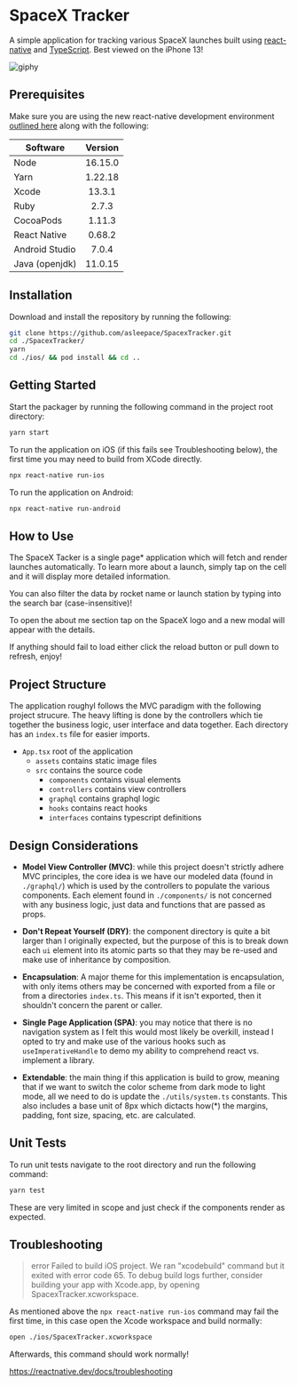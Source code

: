 # SpaceX Tracker

A simple application for tracking various SpaceX launches built using [react-native](https://reactnative.dev/) and [TypeScript](https://www.typescriptlang.org/). Best viewed on the iPhone 13!

![giphy](https://user-images.githubusercontent.com/10716803/171064457-b30bfcef-359e-43da-a9ec-da8495e8d3bb.GIF)

## Prerequisites

Make sure you are using the new react-native development environment [outlined here](https://reactnative.dev/docs/next/environment-setup) along with the following:

| Software       | Version |
| -------------- | :-----: |
| Node           | 16.15.0 |
| Yarn           | 1.22.18 |
| Xcode          | 13.3.1  |
| Ruby           |  2.7.3  |
| CocoaPods      | 1.11.3  |
| React Native   | 0.68.2  |
| Android Studio |  7.0.4  |
| Java (openjdk) | 11.0.15 |

## Installation

Download and install the repository by running the following:

```bash
git clone https://github.com/asleepace/SpacexTracker.git
cd ./SpacexTracker/
yarn
cd ./ios/ && pod install && cd ..
```

## Getting Started

Start the packager by running the following command in the project root directory:

```bash
yarn start
```

To run the application on iOS (if this fails see Troubleshooting below), the first time you may need to build from XCode directly.

```bash
npx react-native run-ios
```

To run the application on Android:

```bash
npx react-native run-android
```

## How to Use

The SpaceX Tacker is a single page\* application which will fetch and render launches automatically. To learn more about a launch, simply tap on the cell and it will display more detailed information.

You can also filter the data by rocket name or launch station by typing into the search bar (case-insensitive)!

To open the about me section tap on the SpaceX logo and a new modal will appear with the details.

If anything should fail to load either click the reload button or pull down to refresh, enjoy!

## Project Structure

The application roughyl follows the MVC paradigm with the following project strucure. The heavy lifting is done by the controllers which tie together the business logic, user interface and data together. Each directory has an `index.ts` file for easier imports.

- `App.tsx` root of the application
  - `assets` contains static image files
  - `src` contains the source code
    - `components` contains visual elements
    - `controllers` contains view controllers
    - `graphql` contains graphql logic
    - `hooks` contains react hooks
    - `interfaces` contains typescript definitions

## Design Considerations

- <b>Model View Controller (MVC)</b>: while this project doesn't strictly adhere MVC principles, the core idea is we have our modeled data (found in `./graphql/`) which is used by the controllers to populate the various components. Each element found in `./components/` is not concerned with any business logic, just data and functions that are passed as props.

- <b>Don't Repeat Yourself (DRY)</b>: the component directory is quite a bit larger than I originally expected, but the purpose of this is to break down each `ui` element into its atomic parts so that they may be re-used and make use of inheritance by composition.

- <b>Encapsulation</b>: A major theme for this implementation is encapsulation, with only items others may be concerned with exported from a file or from a directories `index.ts`. This means if it isn't exported, then it shouldn't concern the parent or caller.

- <b>Single Page Application (SPA)</b>: you may notice that there is no navigation system as I felt this would most likely be overkill, instead I opted to try and make use of the various hooks such as `useImperativeHandle` to demo my ability to comprehend react vs. implement a library.

- <b>Extendable</b>: the main thing if this application is build to grow, meaning that if we want to switch the color scheme from dark mode to light mode, all we need to do is update the `./utils/system.ts` constants. This also includes a base unit of 8px which dictacts how(\*) the margins, padding, font size, spacing, etc. are calculated.

## Unit Tests

To run unit tests navigate to the root directory and run the following command:

```bash
yarn test
```

These are very limited in scope and just check if the components render as expected.

## Troubleshooting

> error Failed to build iOS project. We ran "xcodebuild" command but it exited with error code 65. To debug build logs further, consider building your app with Xcode.app, by opening SpacexTracker.xcworkspace.

As mentioned above the `npx react-native run-ios` command may fail the first time, in this case open the Xcode workspace and build normally:

```bash
open ./ios/SpacexTracker.xcworkspace
```

Afterwards, this command should work normally!

https://reactnative.dev/docs/troubleshooting
